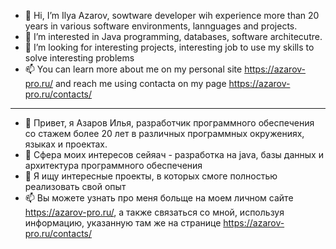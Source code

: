 

- 👋 Hi, I’m Ilya Azarov, sowtware developer wih experience more than 20 years in various software environments, lannguages and projects.
- 👀 I’m interested in Java programming, databases, software architecutre.
- 💞️ I’m looking for interesting projects, interesting job to use my skills to solve interesting problems
- 📫 You can learn more about me on my personal site https://azarov-pro.ru/ and reach me using contacta on my page https://azarov-pro.ru/contacts/


<hr />


- 👋 Привет, я Азаров Илья, разработчик программного обеспечения со стажем более 20 лет в различных программных окружениях, языках и проектах.
- 👀 Сфера моих интересов сейяач - разработка на java, базы данных и архитектура программного обеспечения
- 💞️ Я ищу интересные проекты, в которых смоге полностью реализовать свой опыт
- 📫 Вы можете узнать про меня больще на моем личном сайте  https://azarov-pro.ru/, а также связаться со мной, используя информацию, указанную там же на странице https://azarov-pro.ru/contacts/
